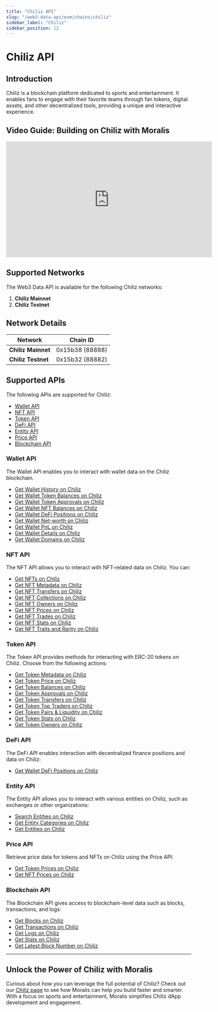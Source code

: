 ```yaml
---
title: "Chiliz API"
slug: "/web3-data-api/evm/chains/chiliz"
sidebar_label: "Chiliz"
sidebar_position: 12
---
```


# Chiliz API

## Introduction

Chiliz is a blockchain platform dedicated to sports and entertainment. It enables fans to engage with their favorite teams through fan tokens, digital assets, and other decentralized tools, providing a unique and interactive experience.

## Video Guide: Building on Chiliz with Moralis

<iframe width="560" height="315" src="https://www.youtube.com/embed/w5bDcR0_K40" title="Building on Chiliz with Moralis APIs: The Ultimate Guide for Developers" frameborder="0" allow="accelerometer; autoplay; clipboard-write; encrypted-media; gyroscope; picture-in-picture" allowfullscreen></iframe>

## Supported Networks

The Web3 Data API is available for the following Chiliz networks:

1. **Chiliz Mainnet**
2. **Chiliz Testnet**

## Network Details

| Network | Chain ID |
| ---- | ---- |
| **Chiliz Mainnet** | 0x15b38 (88888) |
| **Chiliz Testnet** | 0x15b32 (88882) |

## Supported APIs

The following APIs are supported for Chiliz:


  - <a href="/web3-data-api/evm/reference#wallet-api">Wallet API</a>
  - <a href="/web3-data-api/evm/reference#nft-api">NFT API</a>
  - <a href="/web3-data-api/evm/reference#token-api">Token API</a>
  - <a href="/web3-data-api/evm/reference#defi-api">DeFi API</a>
  - <a href="/web3-data-api/evm/reference#entity-api">Entity API</a>
  - <a href="/web3-data-api/evm/reference#price-api">Price API</a>
  - <a href="/web3-data-api/evm/reference#blockchain-api">Blockchain API</a>


### Wallet API

The Wallet API enables you to interact with wallet data on the Chiliz blockchain.


  - <a href="/web3-data-api/evm/reference#get-wallet-history">Get Wallet History on Chiliz</a>
  - <a href="/web3-data-api/evm/reference#get-wallet-token-balances">Get Wallet Token Balances on Chiliz</a>
  - <a href="/web3-data-api/evm/reference#get-wallet-token-approvals">Get Wallet Token Approvals on Chiliz</a>
  - <a href="/web3-data-api/evm/reference#get-wallet-nfts">Get Wallet NFT Balances on Chiliz</a>
  - <a href="/web3-data-api/evm/reference#get-wallet-defi-positions">Get Wallet DeFi Positions on Chiliz</a>
  - <a href="/web3-data-api/evm/reference#get-wallet-net-worth">Get Wallet Net-worth on Chiliz</a>
  - <a href="/web3-data-api/evm/reference#get-wallet-pnl">Get Wallet PnL on Chiliz</a>
  - <a href="/web3-data-api/evm/reference#get-wallet-details">Get Wallet Details on Chiliz</a>
  - <a href="/web3-data-api/evm/reference#get-wallet-domains">Get Wallet Domains on Chiliz</a>


### NFT API

The NFT API allows you to interact with NFT-related data on Chiliz. You can:


  - <a href="/web3-data-api/evm/reference#get-nfts">Get NFTs on Chiliz</a>
  - <a href="/web3-data-api/evm/reference#get-nft-metadata">Get NFT Metadata on Chiliz</a>
  - <a href="/web3-data-api/evm/reference#get-nft-transfers">Get NFT Transfers on Chiliz</a>
  - <a href="/web3-data-api/evm/reference#get-nft-collections">Get NFT Collections on Chiliz</a>
  - <a href="/web3-data-api/evm/reference#get-nft-owners">Get NFT Owners on Chiliz</a>
  - <a href="/web3-data-api/evm/reference#get-nft-prices">Get NFT Prices on Chiliz</a>
  - <a href="/web3-data-api/evm/reference#get-nft-trades">Get NFT Trades on Chiliz</a>
  - <a href="/web3-data-api/evm/reference#get-nft-stats">Get NFT Stats on Chiliz</a>
  - <a href="/web3-data-api/evm/reference#get-nft-traits-and-rarity">Get NFT Traits and Rarity on Chiliz</a>


### Token API

The Token API provides methods for interacting with ERC-20 tokens on Chiliz. Choose from the following actions:


  - <a href="/web3-data-api/evm/reference#get-token-metadata">Get Token Metadata on Chiliz</a>
  - <a href="/web3-data-api/evm/reference#get-token-price">Get Token Price on Chiliz</a>
  - <a href="/web3-data-api/evm/reference#get-token-balances">Get Token Balances on Chiliz</a>
  - <a href="/web3-data-api/evm/reference#get-token-approvals">Get Token Approvals on Chiliz</a>
  - <a href="/web3-data-api/evm/reference#get-token-transfers">Get Token Transfers on Chiliz</a>
  - <a href="/web3-data-api/evm/reference#get-token-top-traders">Get Token Top Traders on Chiliz</a>
  - <a href="/web3-data-api/evm/reference#get-token-pairs--liquidity">Get Token Pairs & Liquidity on Chiliz</a>
  - <a href="/web3-data-api/evm/reference#get-token-stats">Get Token Stats on Chiliz</a>
  - <a href="/web3-data-api/evm/reference#get-token-owners">Get Token Owners on Chiliz</a>


### DeFi API

The DeFi API enables interaction with decentralized finance positions and data on Chiliz:


  - <a href="/web3-data-api/evm/reference#get-wallet-defi-positions">Get Wallet DeFi Positions on Chiliz</a>


### Entity API

The Entity API allows you to interact with various entities on Chiliz, such as exchanges or other organizations:


  - <a href="/web3-data-api/evm/reference#search-entities">Search Entities on Chiliz</a>
  - <a href="/web3-data-api/evm/reference#get-entity-categories">Get Entity Categories on Chiliz</a>
  - <a href="/web3-data-api/evm/reference#get-entities">Get Entities on Chiliz</a>


### Price API

Retrieve price data for tokens and NFTs on Chiliz using the Price API:


  - <a href="/web3-data-api/evm/reference#get-token-prices">Get Token Prices on Chiliz</a>
  - <a href="/web3-data-api/evm/reference#get-nft-prices">Get NFT Prices on Chiliz</a>


### Blockchain API

The Blockchain API gives access to blockchain-level data such as blocks, transactions, and logs:


  - <a href="/web3-data-api/evm/reference#get-blocks">Get Blocks on Chiliz</a>
  - <a href="/web3-data-api/evm/reference#get-transactions">Get Transactions on Chiliz</a>
  - <a href="/web3-data-api/evm/reference#get-logs">Get Logs on Chiliz</a>
  - <a href="/web3-data-api/evm/reference#get-stats">Get Stats on Chiliz</a>
  - <a href="/web3-data-api/evm/reference#get-latest-block-number">Get Latest Block Number on Chiliz</a>


---

## Unlock the Power of Chiliz with Moralis

Curious about how you can leverage the full potential of Chiliz? Check out our [Chiliz page](https://developers.moralis.com/chains/chiliz/) to see how Moralis can help you build faster and smarter. With a focus on sports and entertainment, Moralis simplifies Chiliz dApp development and engagement.
